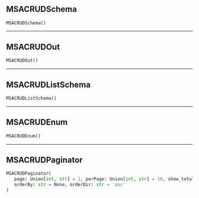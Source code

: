 #


## MSACRUDSchema
```python 
MSACRUDSchema()
```



----


## MSACRUDOut
```python 
MSACRUDOut()
```



----


## MSACRUDListSchema
```python 
MSACRUDListSchema()
```



----


## MSACRUDEnum
```python 
MSACRUDEnum()
```



----


## MSACRUDPaginator
```python 
MSACRUDPaginator(
   page: Union[int, str] = 1, perPage: Union[int, str] = 10, show_total: int = 1,
   orderBy: str = None, orderDir: str = 'asc'
)
```


